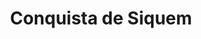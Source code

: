 ﻿---
title: "Conquista de Siquem"
permalink: periodes_208.html
layout: periode
dataInici: -1870
sidebar: periodes
pares:
  - 207:
    title: "Imperio Medio"
    dataInici: "(-2000)"
    dataFi: "(-1800)"

fills:
jocsPrincipals:
jocsEscenaris:
jocsEpoca:
  - title: "Chariots of Fire"
    bggId: 39932
    escenari: "Sekmem"

jocsEpocaEscenaris:
---
